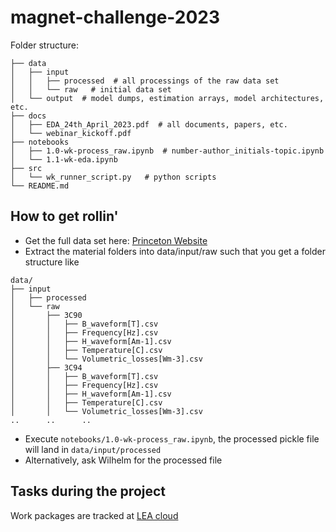 # magnet-challenge-2023


Folder structure:
```
├── data
│   ├── input   
│   │   ├── processed  # all processings of the raw data set
│   │   └── raw   # initial data set
│   └── output  # model dumps, estimation arrays, model architectures, etc.
├── docs
│   ├── EDA_24th_April_2023.pdf  # all documents, papers, etc.
│   └── webinar_kickoff.pdf
├── notebooks
│   ├── 1.0-wk-process_raw.ipynb  # number-author_initials-topic.ipynb
│   └── 1.1-wk-eda.ipynb
├── src
│   └── wk_runner_script.py   # python scripts
└── README.md

```

## How to get rollin'

* Get the full data set here: [Princeton Website](https://mag-net.princeton.edu/)
* Extract the material folders into data/input/raw such that you get a folder structure like

```
data/
├── input
│   ├── processed
│   └── raw
│       ├── 3C90
│       │   ├── B_waveform[T].csv
│       │   ├── Frequency[Hz].csv
│       │   ├── H_waveform[Am-1].csv
│       │   ├── Temperature[C].csv
│       │   └── Volumetric_losses[Wm-3].csv
│       ├── 3C94
│       │   ├── B_waveform[T].csv
│       │   ├── Frequency[Hz].csv
│       │   ├── H_waveform[Am-1].csv
│       │   ├── Temperature[C].csv
│       │   └── Volumetric_losses[Wm-3].csv
..      ..      ..

```

* Execute `notebooks/1.0-wk-process_raw.ipynb`, the processed pickle file will land in `data/input/processed`
* Alternatively, ask Wilhelm for the processed file

## Tasks during the project
Work packages are tracked at [LEA cloud](https://cloud.lea-com.upb.de/index.php/apps/deck/#/board/47)

